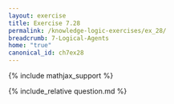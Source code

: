 ```yaml
---
layout: exercise
title: Exercise 7.28
permalink: /knowledge-logic-exercises/ex_28/
breadcrumb: 7-Logical-Agents
home: "true"
canonical_id: ch7ex28
---
```


{% include mathjax_support %}
<div id="hiddden">{% include_relative question.md %}</div>

